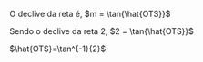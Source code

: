 O declive da reta é, $m = \tan{\hat{OTS}}$

Sendo o declive da reta 2, $2 = \tan{\hat{OTS}}$

$\hat{OTS}=\tan^{-1}{2}$